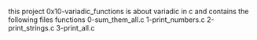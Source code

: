 this project 0x10-variadic_functions is about variadic in c and contains the following files functions
0-sum_them_all.c 1-print_numbers.c 2-print_strings.c 3-print_all.c
